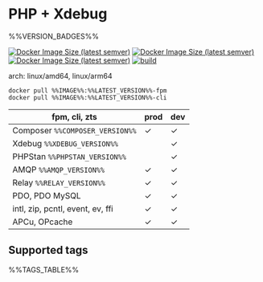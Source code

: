 # PHP + Xdebug

%%VERSION_BADGES%%

[![Docker Image Size (latest semver)](https://img.shields.io/docker/image-size/%%IMAGE%%/%%LATEST_VERSION%%-fpm?label=prod)](https://hub.docker.com/r/%%IMAGE%%)
[![Docker Image Size (latest semver)](https://img.shields.io/docker/image-size/%%IMAGE%%/%%LATEST_VERSION%%-fpm-dev?label=dev)](https://hub.docker.com/r/%%IMAGE%%)
[![Docker Image Size (latest semver)](https://img.shields.io/docker/pulls/%%IMAGE%%)](https://hub.docker.com/r/%%IMAGE%%)
[![build](https://github.com/akeylimepie/docker-php/actions/workflows/build.yml/badge.svg?event=push)](https://github.com/akeylimepie/docker-php/actions/workflows/build.yml)

arch: linux/amd64, linux/arm64

```
docker pull %%IMAGE%%:%%LATEST_VERSION%%-fpm
docker pull %%IMAGE%%:%%LATEST_VERSION%%-cli
```

| fpm, cli, zts                    | prod    | dev     |
|----------------------------------|---------|---------|
| Composer `%%COMPOSER_VERSION%%`  | &check; | &check; |
| Xdebug `%%XDEBUG_VERSION%%`      |         | &check; |
| PHPStan `%%PHPSTAN_VERSION%%`    |         | &check; |
| AMQP `%%AMQP_VERSION%%`          | &check; | &check; |
| Relay `%%RELAY_VERSION%%`        | &check; | &check; |
| PDO, PDO MySQL                   | &check; | &check; |
| intl, zip, pcntl, event, ev, ffi | &check; | &check; |
| APCu, OPcache                    | &check; | &check; |

## Supported tags

%%TAGS_TABLE%%
